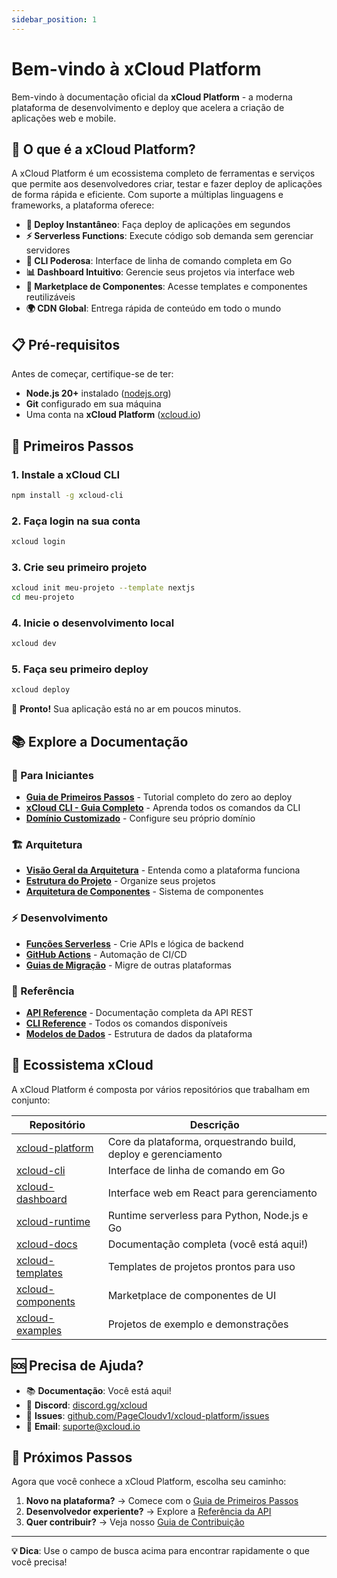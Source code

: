 ```yaml
---
sidebar_position: 1
---
```


# Bem-vindo à xCloud Platform

Bem-vindo à documentação oficial da **xCloud Platform** - a moderna plataforma de desenvolvimento e deploy que acelera a criação de aplicações web e mobile.

## 🚀 O que é a xCloud Platform?

A xCloud Platform é um ecossistema completo de ferramentas e serviços que permite aos desenvolvedores criar, testar e fazer deploy de aplicações de forma rápida e eficiente. Com suporte a múltiplas linguagens e frameworks, a plataforma oferece:

- **🎯 Deploy Instantâneo**: Faça deploy de aplicações em segundos
- **⚡ Serverless Functions**: Execute código sob demanda sem gerenciar servidores
- **🔧 CLI Poderosa**: Interface de linha de comando completa em Go
- **📊 Dashboard Intuitivo**: Gerencie seus projetos via interface web
- **🎨 Marketplace de Componentes**: Acesse templates e componentes reutilizáveis
- **🌍 CDN Global**: Entrega rápida de conteúdo em todo o mundo

## 📋 Pré-requisitos

Antes de começar, certifique-se de ter:

- **Node.js 20+** instalado ([nodejs.org](https://nodejs.org))
- **Git** configurado em sua máquina
- Uma conta na **xCloud Platform** ([xcloud.io](https://xcloud.io))

## 🎯 Primeiros Passos

### 1. Instale a xCloud CLI

```bash
npm install -g xcloud-cli
```

### 2. Faça login na sua conta

```bash
xcloud login
```

### 3. Crie seu primeiro projeto

```bash
xcloud init meu-projeto --template nextjs
cd meu-projeto
```

### 4. Inicie o desenvolvimento local

```bash
xcloud dev
```

### 5. Faça seu primeiro deploy

```bash
xcloud deploy
```

🎉 **Pronto!** Sua aplicação está no ar em poucos minutos.

## 📚 Explore a Documentação

### 🚀 Para Iniciantes

- **[Guia de Primeiros Passos](./guides/primeiros-passos.md)** - Tutorial completo do zero ao deploy
- **[xCloud CLI - Guia Completo](./guides/xcloud-cli-guia-completo.md)** - Aprenda todos os comandos da CLI
- **[Domínio Customizado](./guides/dominio-customizado.md)** - Configure seu próprio domínio

### 🏗️ Arquitetura

- **[Visão Geral da Arquitetura](./architecture/arquitetura.md)** - Entenda como a plataforma funciona
- **[Estrutura do Projeto](./architecture/estrutura-do-projeto.md)** - Organize seus projetos
- **[Arquitetura de Componentes](./architecture/arquitetura-de-componentes.md)** - Sistema de componentes

### ⚡ Desenvolvimento

- **[Funções Serverless](./guides/funcoes-serverless.md)** - Crie APIs e lógica de backend
- **[GitHub Actions](./guides/github-actions-workflows.md)** - Automação de CI/CD
- **[Guias de Migração](./guides/migration/migracao-cli-go.md)** - Migre de outras plataformas

### 📖 Referência

- **[API Reference](./api/introduction.md)** - Documentação completa da API REST
- **[CLI Reference](./cli/introduction.md)** - Todos os comandos disponíveis
- **[Modelos de Dados](./api/data-models.md)** - Estrutura de dados da plataforma

## 🎯 Ecossistema xCloud

A xCloud Platform é composta por vários repositórios que trabalham em conjunto:

| Repositório | Descrição |
|------------|-----------|
| [xcloud-platform](https://github.com/PageCloudv1/xcloud-platform) | Core da plataforma, orquestrando build, deploy e gerenciamento |
| [xcloud-cli](https://github.com/PageCloudv1/xcloud-cli) | Interface de linha de comando em Go |
| [xcloud-dashboard](https://github.com/PageCloudv1/xcloud-dashboard) | Interface web em React para gerenciamento |
| [xcloud-runtime](https://github.com/PageCloudv1/xcloud-runtime) | Runtime serverless para Python, Node.js e Go |
| [xcloud-docs](https://github.com/PageCloudv1/xcloud-docs) | Documentação completa (você está aqui!) |
| [xcloud-templates](https://github.com/PageCloudv1/xcloud-templates) | Templates de projetos prontos para uso |
| [xcloud-components](https://github.com/PageCloudv1/xcloud-components) | Marketplace de componentes de UI |
| [xcloud-examples](https://github.com/PageCloudv1/xcloud-examples) | Projetos de exemplo e demonstrações |

## 🆘 Precisa de Ajuda?

- 📚 **Documentação**: Você está aqui!
- 💬 **Discord**: [discord.gg/xcloud](https://discord.gg/xcloud)
- 🐛 **Issues**: [github.com/PageCloudv1/xcloud-platform/issues](https://github.com/PageCloudv1/xcloud-platform/issues)
- 📧 **Email**: suporte@xcloud.io

## 🚀 Próximos Passos

Agora que você conhece a xCloud Platform, escolha seu caminho:

1. **Novo na plataforma?** → Comece com o [Guia de Primeiros Passos](./guides/primeiros-passos.md)
2. **Desenvolvedor experiente?** → Explore a [Referência da API](./api/introduction.md)
3. **Quer contribuir?** → Veja nosso [Guia de Contribuição](./setup/development/como-contribuir.md)

---

**💡 Dica**: Use o campo de busca acima para encontrar rapidamente o que você precisa!

